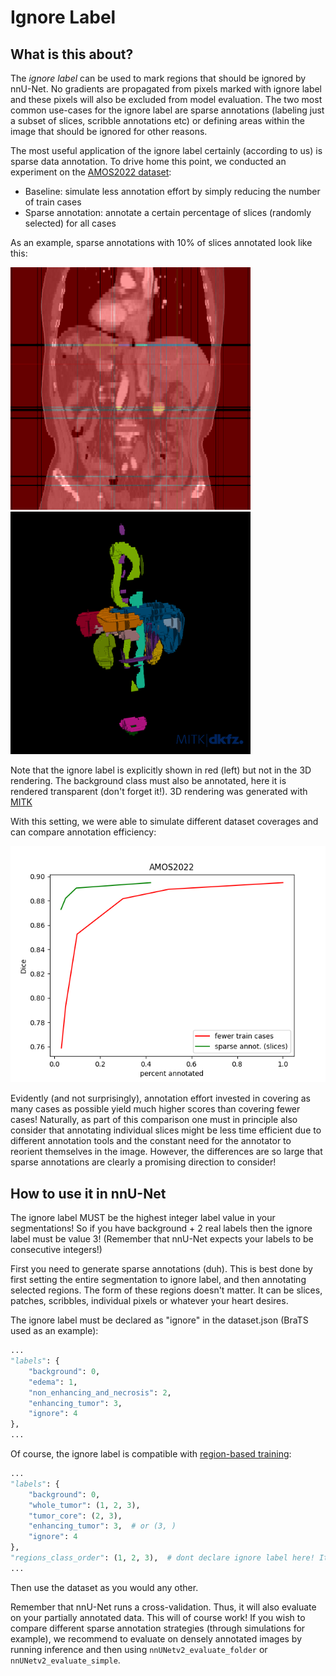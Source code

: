 # Ignore Label


## What is this about?
The _ignore label_ can be used to mark regions that should be ignored by nnU-Net. No gradients are propagated from 
pixels marked with ignore label and these pixels will also be excluded from model evaluation. The two most common 
use-cases for the ignore label are sparse annotations (labeling just a subset of slices, scribble annotations etc) or 
defining areas within the image that should be ignored for other reasons.

The most useful application of the ignore label certainly (according to us) is sparse data annotation. To drive home 
this point, we conducted an experiment on the [AMOS2022 dataset](https://amos22.grand-challenge.org/):

- Baseline: simulate less annotation effort by simply reducing the number of train cases
- Sparse annotation: annotate a certain percentage of slices (randomly selected) for all cases

As an example, sparse annotations with 10% of slices annotated look like this:

<img src="assets/amos2022_sparseseg10_2d.png" width="384px" /><img src="assets/amos2022_sparseseg10.png" width="384px" />

Note that the ignore label is explicitly shown in red (left) but not in the 3D rendering. The background class must 
also be annotated, here it is rendered transparent (don't forget it!). 3D rendering was generated with 
[MITK](https://www.mitk.org/wiki/The_Medical_Imaging_Interaction_Toolkit_(MITK))

With this setting, we were able to simulate different dataset coverages and can compare annotation efficiency:

<img src="assets/sparse_annotation_amos.png" width="512px" />

Evidently (and not surprisingly), annotation effort invested in covering as many cases as possible yield much higher 
scores than covering fewer cases! Naturally, as part of this comparison one must in principle also consider that annotating 
individual slices might be less time efficient due to different annotation tools and the constant need for the 
annotator to reorient themselves in the image. However, the differences are so large that sparse annotations are 
clearly a promising direction to consider!


## How to use it in nnU-Net

The ignore label MUST be the highest integer label value in your segmentations! So if you have background + 2 real 
labels then the ignore label must be value 3! (Remember that nnU-Net expects your labels to be consecutive integers!)

First you need to generate sparse annotations (duh). This is best done by first setting the entire segmentation to 
ignore label, and then annotating selected regions. The form of these regions doesn't matter. It can be slices, 
patches, scribbles, individual pixels or whatever your heart desires. 

The ignore label must be declared as "ignore" in the dataset.json (BraTS used as an example):

```python
...
"labels": {
    "background": 0,
    "edema": 1,
    "non_enhancing_and_necrosis": 2,
    "enhancing_tumor": 3,
    "ignore": 4
},
...
```

Of course, the ignore label is compatible with [region-based training](region_based_training.md):

```python
...
"labels": {
    "background": 0,
    "whole_tumor": (1, 2, 3),
    "tumor_core": (2, 3),
    "enhancing_tumor": 3,  # or (3, )
    "ignore": 4
},
"regions_class_order": (1, 2, 3),  # dont declare ignore label here! It is not predicted (duh)
...
```

Then use the dataset as you would any other.

Remember that nnU-Net runs a cross-validation. Thus, it will also evaluate on your partially annotated data. This 
will of course work! If you wish to compare different sparse annotation strategies (through simulations for example),
we recommend to evaluate on densely annotated images by running inference and then using `nnUNetv2_evaluate_folder` or 
`nnUNetv2_evaluate_simple`.